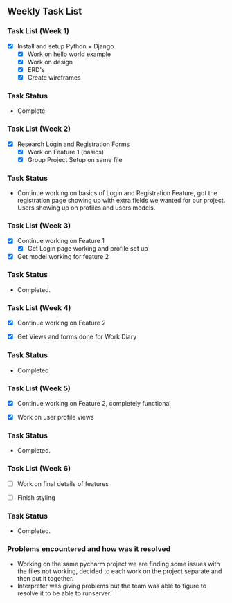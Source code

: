 ## Weekly Task List
  
### Task List (Week 1)

- [x] Install and setup Python + Django
    - [x] Work on hello world example
    - [x] Work on design
    - [x] ERD's
    - [X] Create wireframes

### Task Status
- Complete

### Task List (Week 2)

- [x] Research Login and Registration Forms
    - [x] Work on Feature 1 (basics)
    - [x] Group Project Setup on same file

### Task Status
- Continue working on basics of Login and Registration Feature, got the registration page showing up with extra fields we wanted for our project. Users showing up on profiles and users models.

### Task List (Week 3)

- [x] Continue working on Feature 1
    - [x] Get Login page working and profile set up
- [x] Get model working for feature 2

### Task Status
- Completed.

### Task List (Week 4)

- [x] Continue working on Feature 2
- [x] Get Views and forms done for Work Diary


### Task Status
- Completed

### Task List (Week 5)

- [x] Continue working on Feature 2, completely functional
- [x] Work on user profile views


### Task Status
- Completed.

### Task List (Week 6)

- [ ] Work on final details of features
- [ ] Finish styling


### Task Status
- Completed.

### Problems encountered and how was it resolved
- Working on the same  pycharm project we are finding some issues with the files not working, decided to each work on the project separate and then put it together.
- Interpreter was giving problems but the team was able to figure to resolve it to be able to runserver.